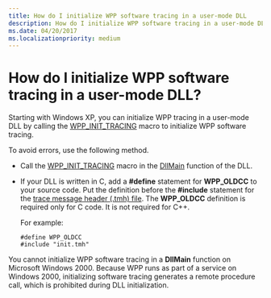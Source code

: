 ```yaml
---
title: How do I initialize WPP software tracing in a user-mode DLL
description: How do I initialize WPP software tracing in a user-mode DLL
ms.date: 04/20/2017
ms.localizationpriority: medium
---
```


# How do I initialize WPP software tracing in a user-mode DLL?


Starting with Windows XP, you can initialize WPP tracing in a user-mode DLL by calling the [WPP\_INIT\_TRACING](/previous-versions/windows/hardware/previsioning-framework/ff556191(v=vs.85)) macro to initialize WPP software tracing.

To avoid errors, use the following method.

-   Call the [WPP\_INIT\_TRACING](/previous-versions/windows/hardware/previsioning-framework/ff556191(v=vs.85)) macro in the [DllMain](/windows/win32/dlls/dllmain) function of the DLL.

-   If your DLL is written in C, add a **\#define** statement for **WPP\_OLDCC** to your source code. Put the definition before the **\#include** statement for the [trace message header (.tmh) file](trace-message-header-file.md). The **WPP\_OLDCC** definition is required only for C code. It is not required for C++.

    For example:

    ```
    #define WPP_OLDCC
    #include "init.tmh"
    ```

You cannot initialize WPP software tracing in a **DllMain** function on Microsoft Windows 2000. Because WPP runs as part of a service on Windows 2000, initializing software tracing generates a remote procedure call, which is prohibited during DLL initialization.

 

